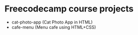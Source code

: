 # Freecodecamp course projects

* cat-photo-app (Cat Photo App in HTML)
* cafe-menu  (Menu cafe using HTML+CSS)